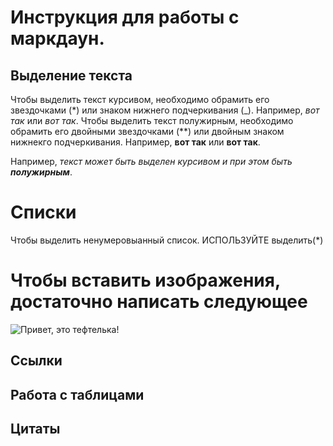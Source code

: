 # Инструкция для работы с маркдаун.


## Выделение текста
Чтобы выделить текст курсивом, необходимо обрамить его звездочками (*) или знаком
нижнего подчеркивания (_). 
Например, *вот так* или _вот так_.
Чтобы выделить текст полужирным, необходимо обрамить его двойными звездочками (**) или 
двойным знаком нижнекго подчеркивания.
Например, **вот так** или __вот так__.

Например, _текст может быть выделен курсивом и при этом быть **полужирным**_.

# Списки
Чтобы выделить ненумеровыанный список.
ИСПОЛЬЗУЙТЕ выделить(*)

# Чтобы вставить изображения, достаточно написать следующее
![Привет, это тефтелька!](file.jpg)

## Ссылки
## Работа с таблицами
## Цитаты